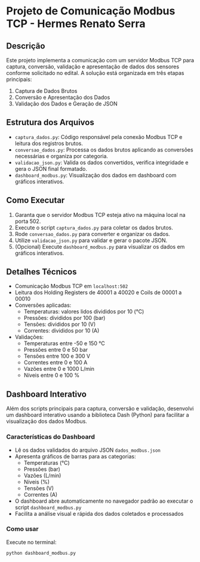 # Projeto de Comunicação Modbus TCP - Hermes Renato Serra

## Descrição

Este projeto implementa a comunicação com um servidor Modbus TCP para captura, conversão, validação e apresentação de dados dos sensores conforme solicitado no edital. A solução está organizada em três etapas principais:

1. Captura de Dados Brutos  
2. Conversão e Apresentação dos Dados  
3. Validação dos Dados e Geração de JSON

## Estrutura dos Arquivos

- `captura_dados.py`: Código responsável pela conexão Modbus TCP e leitura dos registros brutos.  
- `conversao_dados.py`: Processa os dados brutos aplicando as conversões necessárias e organiza por categoria.  
- `validacao_json.py`: Valida os dados convertidos, verifica integridade e gera o JSON final formatado.  
- `dashboard_modbus.py`: Visualização dos dados em dashboard com gráficos interativos.

## Como Executar

1. Garanta que o servidor Modbus TCP esteja ativo na máquina local na porta 502.  
2. Execute o script `captura_dados.py` para coletar os dados brutos.  
3. Rode `conversao_dados.py` para converter e organizar os dados.  
4. Utilize `validacao_json.py` para validar e gerar o pacote JSON.  
5. (Opcional) Execute `dashboard_modbus.py` para visualizar os dados em gráficos interativos.

## Detalhes Técnicos

- Comunicação Modbus TCP em `localhost:502`  
- Leitura dos Holding Registers de 40001 a 40020 e Coils de 00001 a 00010  
- Conversões aplicadas:  
  - Temperaturas: valores lidos divididos por 10 (°C)  
  - Pressões: divididos por 100 (bar)  
  - Tensões: divididos por 10 (V)  
  - Correntes: divididos por 10 (A)  
- Validações:  
  - Temperaturas entre -50 e 150 °C  
  - Pressões entre 0 e 50 bar  
  - Tensões entre 100 e 300 V  
  - Correntes entre 0 e 100 A  
  - Vazões entre 0 e 1000 L/min  
  - Níveis entre 0 e 100 %

## Dashboard Interativo

Além dos scripts principais para captura, conversão e validação, desenvolvi um dashboard interativo usando a biblioteca Dash (Python) para facilitar a visualização dos dados Modbus.

### Características do Dashboard

- Lê os dados validados do arquivo JSON `dados_modbus.json`  
- Apresenta gráficos de barras para as categorias:  
  - Temperaturas (°C)  
  - Pressões (bar)  
  - Vazões (L/min)  
  - Níveis (%)  
  - Tensões (V)  
  - Correntes (A)  
- O dashboard abre automaticamente no navegador padrão ao executar o script `dashboard_modbus.py`  
- Facilita a análise visual e rápida dos dados coletados e processados

### Como usar

Execute no terminal:

```bash
python dashboard_modbus.py
